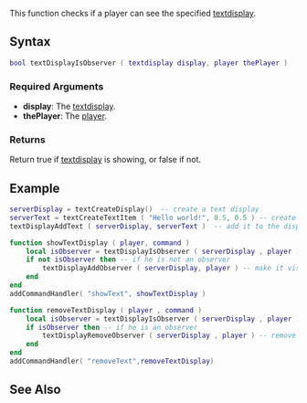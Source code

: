 This function checks if a player can see the specified [textdisplay](/docs/textdisplay.md "wikilink").

Syntax
------

``` lua
bool textDisplayIsObserver ( textdisplay display, player thePlayer )
```

### Required Arguments

-   **display**: The [textdisplay](/docs/textdisplay.md "wikilink").
-   **thePlayer**: The [player](/docs/player.md "wikilink").

### Returns

Return true if [textdisplay](/docs/textdisplay.md "wikilink") is showing, or false if not.

Example
-------

``` lua
serverDisplay = textCreateDisplay()  -- create a text display
serverText = textCreateTextItem ( "Hello world!", 0.5, 0.5 ) -- create a text item for the display
textDisplayAddText ( serverDisplay, serverText )  -- add it to the display so it is displayed

function showTextDisplay ( player, command )
    local isObserver = textDisplayIsObserver ( serverDisplay , player ) -- check if he is already a observer in the server display
    if not isObserver then -- if he is not an observer
        textDisplayAddObserver ( serverDisplay, player ) -- make it visible to a player
    end
end
addCommandHandler( "showText", showTextDisplay )

function removeTextDisplay ( player , command )
    local isObserver = textDisplayIsObserver ( serverDisplay , player ) -- check if he is already a observer in the server display
    if isObserver then -- if he is an observer
        textDisplayRemoveObserver ( serverDisplay , player ) -- remove the player from display
    end
end
addCommandHandler( "removeText",removeTextDisplay)
```

See Also
--------

